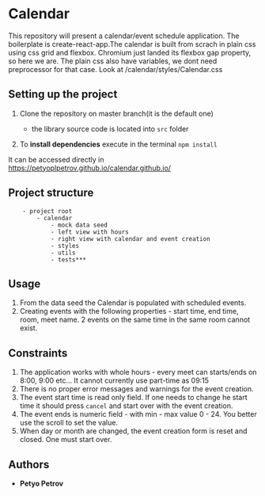 # Calendar

This repository will present a calendar/event schedule application. The boilerplate is create-react-app.The calendar is built from scrach in plain css using css grid and flexbox. Chromium just landed its flexbox gap property, so here we are. The plain css also have variables, we dont need preprocessor for that case. Look at /calendar/styles/Calendar.css

## Setting up the project

1. Clone the repository on master branch(it is the default one)

   - the library source code is located into `src` folder

1. To **install dependencies** execute in the terminal `npm install`

It can be accessed  directly in https://petyoplpetrov.github.io/calendar.github.io/

## Project structure

```
    - project root
        - calendar
            - mock data seed
            - left view with hours 
            - right view with calendar and event creation 
            - styles
            - utils
            - tests***

```



## Usage
1. From the data seed the Calendar is populated with scheduled events.
2. Creating events with the following properties - start time, end time, room, meet name. 2 events on the same time in the same room cannot exist.


## Constraints
1. The application works with whole hours - every meet can starts/ends on 8:00, 9:00 etc... It cannot currently use part-time as 09:15
2. There is no proper error messages and warnings for the event creation.
3. The event start time is read only field. If one needs to change he start time it should press `cancel` and start over with the event creation.
4. The event ends is numeric field - with min - max value 0 - 24. You better use the scroll to set the value.
4. When day or month are changed, the event creation form is reset and closed. One must start over.


## Authors

- **Petyo Petrov**